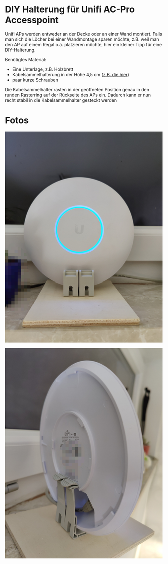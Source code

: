 # DIY Halterung für Unifi AC-Pro Accesspoint
Unifi APs werden entweder an der Decke oder an einer Wand montiert. Falls man sich die Löcher bei einer Wandmontage sparen möchte, z.B. weil man den AP auf einem Regal o.ä. platzieren möchte, hier ein kleiner Tipp für eine DIY-Halterung.

Benötigtes Material:
- Eine Unterlage, z.B. Holzbrett
- Kabelsammelhalterung in der Höhe 4,5 cm ([z.B. die hier](https://www.hornbach.de/shop/Kabelsammelhalterung-Groesse-8-grau-4-Stueck-wiederverschliessbar/5010777/artikel.html))
- paar kurze Schrauben

Die Kabelsammelhalter rasten in der geöffneten Position genau in den runden Rasterring auf der Rückseite des APs ein. Dadurch kann er nun recht stabil in die Kabelsammelhalter gesteckt werden

# Fotos

![Unifi Halterung1](../img/unifi-halterung1.jpg)

![Unifi Halterung2](../img/unifi-halterung2.jpg)